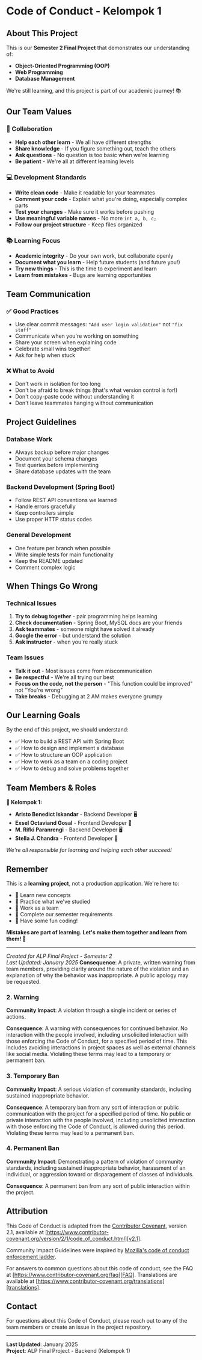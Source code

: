 # Code of Conduct - Kelompok 1

## About This Project

This is our **Semester 2 Final Project** that demonstrates our understanding of:
- **Object-Oriented Programming (OOP)** 
- **Web Programming**
- **Database Management**

We're still learning, and this project is part of our academic journey! 📚

## Our Team Values

### 🤝 Collaboration
- **Help each other learn** - We all have different strengths
- **Share knowledge** - If you figure something out, teach the others
- **Ask questions** - No question is too basic when we're learning
- **Be patient** - We're all at different learning levels

### 💻 Development Standards
- **Write clean code** - Make it readable for your teammates
- **Comment your code** - Explain what you're doing, especially complex parts
- **Test your changes** - Make sure it works before pushing
- **Use meaningful variable names** - No more `int a, b, c;`
- **Follow our project structure** - Keep files organized

### 📚 Learning Focus
- **Academic integrity** - Do your own work, but collaborate openly
- **Document what you learn** - Help future students (and future you!)
- **Try new things** - This is the time to experiment and learn
- **Learn from mistakes** - Bugs are learning opportunities

## Team Communication

### ✅ Good Practices
- Use clear commit messages: `"Add user login validation"` not `"fix stuff"`
- Communicate when you're working on something
- Share your screen when explaining code
- Celebrate small wins together!
- Ask for help when stuck

### ❌ What to Avoid
- Don't work in isolation for too long
- Don't be afraid to break things (that's what version control is for!)
- Don't copy-paste code without understanding it
- Don't leave teammates hanging without communication

## Project Guidelines

### Database Work
- Always backup before major changes
- Document your schema changes
- Test queries before implementing
- Share database updates with the team

### Backend Development (Spring Boot)
- Follow REST API conventions we learned
- Handle errors gracefully
- Keep controllers simple
- Use proper HTTP status codes

### General Development
- One feature per branch when possible
- Write simple tests for main functionality
- Keep the README updated
- Comment complex logic

## When Things Go Wrong

### Technical Issues
1. **Try to debug together** - pair programming helps learning
2. **Check documentation** - Spring Boot, MySQL docs are your friends
3. **Ask teammates** - someone might have solved it already
4. **Google the error** - but understand the solution
5. **Ask instructor** - when you're really stuck

### Team Issues
- **Talk it out** - Most issues come from miscommunication
- **Be respectful** - We're all trying our best
- **Focus on the code, not the person** - "This function could be improved" not "You're wrong"
- **Take breaks** - Debugging at 2 AM makes everyone grumpy

## Our Learning Goals

By the end of this project, we should understand:
- ✅ How to build a REST API with Spring Boot
- ✅ How to design and implement a database
- ✅ How to structure an OOP application
- ✅ How to work as a team on a coding project
- ✅ How to debug and solve problems together

## Team Members & Roles

**👥 Kelompok 1:**
- **Aristo Benedict Iskandar** - Backend Developer 🖥️
- **Exsel Octaviand Gosal** - Frontend Developer 🎨
- **M. Rifki Paranrengi** - Backend Developer 🖥️
- **Stella J. Chandra** - Frontend Developer 🎨

*We're all responsible for learning and helping each other succeed!*

## Remember

This is a **learning project**, not a production application. We're here to:
- 📖 Learn new concepts
- 🔨 Practice what we've studied
- 🤝 Work as a team
- 🎯 Complete our semester requirements
- 🌟 Have some fun coding!

**Mistakes are part of learning. Let's make them together and learn from them! 🚀**

---

*Created for ALP Final Project - Semester 2*  
*Last Updated: January 2025*
**Consequence**: A private, written warning from team members, providing
clarity around the nature of the violation and an explanation of why the
behavior was inappropriate. A public apology may be requested.

### 2. Warning

**Community Impact**: A violation through a single incident or series of
actions.

**Consequence**: A warning with consequences for continued behavior. No
interaction with the people involved, including unsolicited interaction with
those enforcing the Code of Conduct, for a specified period of time. This
includes avoiding interactions in project spaces as well as external channels
like social media. Violating these terms may lead to a temporary or permanent
ban.

### 3. Temporary Ban

**Community Impact**: A serious violation of community standards, including
sustained inappropriate behavior.

**Consequence**: A temporary ban from any sort of interaction or public
communication with the project for a specified period of time. No public or
private interaction with the people involved, including unsolicited interaction
with those enforcing the Code of Conduct, is allowed during this period.
Violating these terms may lead to a permanent ban.

### 4. Permanent Ban

**Community Impact**: Demonstrating a pattern of violation of community
standards, including sustained inappropriate behavior, harassment of an
individual, or aggression toward or disparagement of classes of individuals.

**Consequence**: A permanent ban from any sort of public interaction within the
project.

## Attribution

This Code of Conduct is adapted from the [Contributor Covenant][homepage],
version 2.1, available at
[https://www.contributor-covenant.org/version/2/1/code_of_conduct.html][v2.1].

Community Impact Guidelines were inspired by
[Mozilla's code of conduct enforcement ladder][Mozilla CoC].

For answers to common questions about this code of conduct, see the FAQ at
[https://www.contributor-covenant.org/faq][FAQ]. Translations are available at
[https://www.contributor-covenant.org/translations][translations].

[homepage]: https://www.contributor-covenant.org
[v2.1]: https://www.contributor-covenant.org/version/2/1/code_of_conduct.html
[Mozilla CoC]: https://github.com/mozilla/diversity
[FAQ]: https://www.contributor-covenant.org/faq
[translations]: https://www.contributor-covenant.org/translations

## Contact

For questions about this Code of Conduct, please reach out to any of the team members
or create an issue in the project repository.

---

**Last Updated**: January 2025  
**Project**: ALP Final Project - Backend (Kelompok 1)

